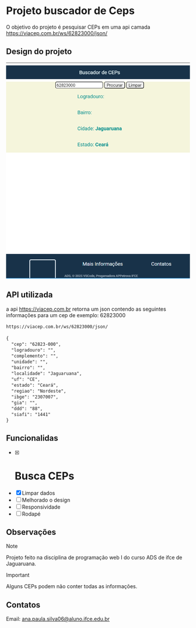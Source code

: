 # Projeto buscador de Ceps
O objetivo do projeto é pesquisar CEPs em uma api camada https://viacep.com.br/ws/62823000/json/

## Design do projeto
![Design do projeto](image.png)
## API utilizada
a api https://viacep.com.br retorna um json contendo as seguintes informações para um cep de exemplo: 62823000

```
https://viacep.com.br/ws/62823000/json/

{
  "cep": "62823-000",
  "logradouro": "",
  "complemento": "",
  "unidade": "",
  "bairro": "",
  "localidade": "Jaguaruana",
  "uf": "CE",
  "estado": "Ceará",
  "regiao": "Nordeste",
  "ibge": "2307007",
  "gia": "",
  "ddd": "88",
  "siafi": "1441"
}
```
## Funcionalidas
- [x] # Busca CEPs
- [x] Limpar dados
- [ ] Melhorado o design
- [ ] Responsividade
- [ ] Rodapé

## Observações
> [!Note]
> Projeto feito na disciplina de programação web I do curso ADS de ifce de Jaguaruana.

>[!IMPORTANT]
> Alguns CEPs podem não conter todas as informações.

## Contatos
Email: ana.paula.silva06@aluno.ifce.edu.br
